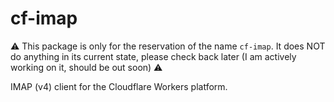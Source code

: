 # cf-imap

⚠️ This package is only for the reservation of the name `cf-imap`. It does NOT do anything in its current state, please check back later (I am actively working on it, should be out soon) ⚠️

IMAP (v4) client for the Cloudflare Workers platform.